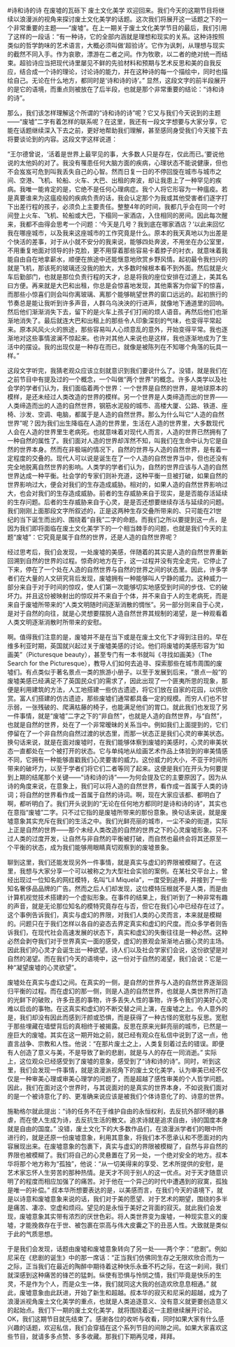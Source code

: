 #诗和诗的诗 在废墟的瓦砾下 废土文化美学
欢迎回来。我们今天的这期节目将继续以浪漫派的视角来探讨废土文化美学的话题。这次我们将展开这一话题之下的一个非常重要的主题——“废墟”。在上一期关于废土文化美学节目的最后，我们引用了这样的一段话：“有一种诗，它的全部内涵就是理想和现实的关系。这种诗按照类似的哲学韵味的艺术语言，大概必须叫做‘超验诗’。它作为讽刺，从理想与现实的截然不同入手。作为哀歌，漂游在二者之间。作为牧歌，以二者的绝对统一而结束。超验诗应当把现代诗里屡见不鲜的先验材料和预期与艺术反思和美的自我反应，结合成一个诗的理论，讨论诗的能力，并在这种诗的每一个描绘中，同时也描绘自己。无论在什么地方，都同时是‘诗和诗的诗’。” 显然，这段文字的前半段展开的是它的语境，而重点则被放在了后半段，也就是那个非常重要的结论：“诗和诗的诗”。

那么，我们该怎样理解这个所谓的“诗和诗的诗”呢？它又与我们今天说到的主题——“废墟”二字有着怎样的联系呢？在这里，我还有一段文字想要与大家分享，它能在话题继续深入下去之前，更好地帮助我们理解，甚至感同身受我们今天接下去将要谈论到的内容。这段文字这样说道：

“王尔德曾说，‘活着是世界上最罕见的事，大多数人只是存在，仅此而已。’要说他说的太他妈的对了。我没有罹患任何大脑方面的疾病，心理状态不能说健康，但也不会岌岌可危到叫我丢失自己的心智。然而日复一日的不停回旋在城市与城市之间、空港、飞机、轮船、火车、大巴、出租的奔波，却让我患上了一种罕见的疾病。我唯一能肯定的是，它绝不是任何心理病症。我个人将它形容为一种瘟疫。若是真要谁来为这瘟疫般的疾病负责的话，我会认定那个为我或其他受害者们逐字打下出差行程的孩子，必须负上主要责任。整整4年的时间，我都几乎会在同一个时间登上火车、飞机、轮船或大巴，下榻同一家酒店，入住相同的房间。因此每次醒来，我都不由得会思考一个问题：‘今天是几号？我到底在哪家酒店？’以此来回忆我在哪座城市，以及我来这座城市的工作究竟是什么。原本的我天真地以为出差是个快活的差事，对于从小就不安分的我来说，能够四处奔波，不用坐在办公室里，不用重复地面对领导的扑克脸，更不用穿着那些容易卡着脖子的衬衣，就意味着我能自由自在地拿薪水，顺便在旅途中还能惬意地欣赏乡野风情。起初最令我扫兴的就是飞机，那该死的玻璃还没我的脸大，大多数时候根本看不到外面。然后就是火车后勤部门，也就是那位负责行程的天才，总是将我的座位安排在过道上，美其名曰方便。再来就是大巴和出租，你总是会惊喜地发现，其他乘客为你留下的惊喜，而那些小惊喜们则会叫你离玻璃、离那个能够眺望世界的窗口远远的。起初旅行的节奏总是能让我听到许多声音，人群乌乌泱泱的行进声，就像地下通道里的回响。然后他们渐渐消失下去，留下的是火车上孩子们打闹的烦人语音。再然后他们也渐渐地消失了。最后就连大巴和出租上的那些令人印象深刻的气味，也变得平常起来。原本风风火火的旅途，那些容易叫人心烦意乱的意外，开始变得平常。我也逐渐地对这些事情波澜不惊起来。也许对其他人来说也是这样，我也逐渐地成为了生活中的摆设。我的出现仅是一种存在而已，就像是被陈列在不知哪个角落的玩具一样。”

这段文字听完，我猜老观众应该立刻就意识到我们要说什么了。没错，就是我们在之前节目中有提及过的一个概念，一个叫做“两个世界”的概念。许多人类学以及社会学的学者们认为，我们面临着两个世界：一个世界是自然的世界，是地球原本的模样，是还未经过人类改造的世界的模样。另一个世界是人类缔造而出的世界——人类缔造而出的人造的自然世界，钢筋水泥般的城市、高楼大厦、公路、铁道、座椅、沙发、空调、电脑，都属于是人造的自然世界。那么为什么叫它“人造的自然世界”呢？因为我们出生降临在人造的世界里，生活在人造的世界里，大多数现代人会在人造的世界里生老病死。也就意味着对现代人而言，人造的世界已然拥有了一种自然的属性了。我们面对人造的世界却浑然不知，叫我们在生命中认为它是自然的世界本身。然而在非极端的情况下，自然的世界与人造的自然世界，是有着一定程度的交叠的。现代人可以说是诞生在了一个人造的自然世界当中，但也还没有完全地脱离自然世界的影响。人类学的学者们认为，自然的世界应该与人造的自然世界达成一种平衡。社会学的专家们则补充道，这种平衡一旦被打破，如果自然的世界影响过大，便会对我们的生存造成威胁。相对的，如果人造的自然世界影响过大，也会对我们的生存造成威胁。前者的生存威胁来自于现实，是是否能存活延续的生存问题。后者的生存威胁来自于心灵，是是否还想要继续存活与延续的问题。我们刚刚上面那段文字所叙述的，正是这两种生存交叠所带来的、只可能在21世纪的当下诞生而出的、围绕着“自我”二字的命题。而我们之所以要提到这一点，是因为我们即将面临在废土文化美学下的一个相当棘手的问题，也就是我们今天的主题“废墟”：它究竟是属于自然的世界，还是人造的自然世界呢？

经过思考后，我们会发现，一处废墟的美感，伴随着的其实是人造的自然世界重新回溯到自然的世界的过程。惊奇的地方在于，这一过程并没有完全走完，它停止了下来，停在了一个处在人造的自然世界与自然的世界之间的状态里。因此，许多学者们在大量的人文研究背后发现，废墟拥有一种能够叫人宁静的威力。这种威力一部分来自于对于时间的惊叹，使人们第一次能够切实地感受到时间的步伐、它的破坏力。并且这份被映射出的惊叹并不来自于个体，并不来自于人的生老病死，而是来自于废墟所带来的“人类文明随时间逐渐消散的惆怅”。另一部分则来自于心灵，是对于自然的向往，就是心灵想要摆脱人造自然世界其规制的渴望，是一种观看着人类文明逐渐消散时所带来的安慰。

啊。值得我们注意的是，废墟并不是在当下或是在废土文化下才得到注目的。早在维多利亚时期，英国就兴起过关于废墟美感的讨论。他们将废墟的美感形容为“如画美”（Picturesque beauty），甚至专门有一本书就叫《寻找如画美》（The Search for the Picturesque），教导人们如何去追寻、探索那些在城市周围的废墟们。有点类似于著名景点一类的旅游小册子。以至于发展到后来，“景点一般”的废墟美感已经满足不了英国民众们的需求了，因此出现了一个匪夷所思的现象，那便是利用建筑的方法，人工地搭建一些仿古遗迹，将它们放在自家的花园，以供欣赏。富人们搭建的仿古遗迹，那些废墟们通常都具备一定的规模。而穷人们也不甘示弱，一张残破的、爬满枯藤的椅子，也能满足他们的胃口。就此我们也发现了另一件事情，就是“废墟”二字之下的“非自然”，也就是人造的自然世界，与“自然”，也就是自然的世界，处在了一个非常暧昧的关系当中。例如我们上面提到的，它们停留在了一个非自然向自然过渡的状态里，而那一状态正是我们心灵的审美状态。换句话来说，就是在面对废墟时，在我们能够体察到废墟的美感时，心灵的审美状态一直都处在一个被打开的状态。它与单纯地从绘画艺术作品上体验到的审美情感不同，它拥有一种能够直戳我们心灵要害的威力。这份威力的大小，不亚于时间所带来的破坏力，以至于学者们将它们二者等同了起来。这便是我们在开头为何要提到上期的结尾那个关键——“诗和诗的诗”——为何会提及它的主要原因了。因为从诗的角度来说，在意象上，我们可以将人造的自然世界，看作成一首属于人类的诗词；将自然的世界看作成一首属于自然的诗词。啊，现在大家应该都、都明白了啊，都听明白了。我们开头说到的“无论在任何地方都同时是诗和诗的诗”，其实也在意指“废墟”二字。只不过它指的是废墟所带来的那份意象。换句话来说，就是废墟意象其实充斥在我们的生活之中。我们光鲜亮丽的城市，一尘不染的街道，实际上正是自然的世界——那个未经人类改造的自然的世界之下的心灵废墟形象。只不过人类的过度开发，让自然与非自然的平衡被打破，而自然也最终会将其还原至一个平衡的状态，成为我们能够用眼睛真切观察到的废墟景象。

聊到这里，我们还能发现另外一件事情，就是真实与虚幻的界限被模糊了。在这里，我想与大家分享一个可以被称之为大型社会实验的案例。在某社交平台上，曾经出现过一位知名的网红模特，名叫“Lil Miquela”，一度受到追捧，并接到了一些知名奢侈品品牌的广告。然而之后人们却发现，这位模特压根就不是人类，而是由计算机视觉技术搭建的一个虚拟形象。在事件的结果上，我们听到了一种非常有趣的声音，就是无论那位知名的模特究竟存在与否，但它在我们心中已经存在过了。这个事例告诉我们，真实与虚幻的界限，对我们人类的心灵而言，本来就是模糊的。问题只在于我们怎样以各自的姿态去界定真实和虚幻的尺度。而众多学者则告诉我们，在现代社会高速发展的状态下，真实和虚幻的失衡往往是一种必然。这种必然会剥夺我们对于世界真实一面的感受，虚幻的景观会渐渐地占据心灵的主场。因此我们的心灵才会诞生出一种欲望。诗人们以及社会学家们会说，这份欲望是对自然的渴望。而在我们今天的语境中，这一份对于自然的渴望，我们会说：它是一种“凝望废墟的心灵欲望”。

废墟处在真实与虚幻之间。在真实的一侧，是自然的世界与人造的自然世界逐渐回归平衡的过程。而在虚幻的那一侧，则是人造的自然世界，也就是人类世界所打造的光鲜下的破败，许多丑恶的事物，许多丢失人性的事物，许多令我们的美好心灵难以启齿的事物。在这真实和虚幻的不断交替之间上演，在废墟之上。令人意外的是，我们却没有因此而感到汗颜或恐惧，而是获得了一种古怪的宽慰与反思。宽慰于那些埋藏在墙壁背后的真相终于被揭露。反思在原来光鲜亮丽的城市，已然是一座巨大的废墟。其实在这一期开始之前，就已经有观众在私信中说到了这一点，他直言战争、宗教和人性。他说：“在那片废土之上，人类复刻着过去的错误。即便有人创造了意义与美，不是导致了新的悲剧，就是与人的存在一同消逝。” 实际上，这位观众已经感受到了废墟的意象，感受到了“诗和诗的诗”。同时，听到这里，我们会发现一件事情，就是浪漫派视角下的废土文化美学，认为审美已经不仅仅是一种审美心理或审美心理学的问题了，而是超越了感性审美的个人哲学问题。因此，我们在面对这个世界时，与其说面对的是真实的世界本身，不如说我们面对的是一个被诗意化了的、更准确来说应该是被我们个体诗意化了的、诗意的世界。

施勒格尔就此提出：“诗的任务不在于维护自由的永恒权利，去反抗外部环境的暴虐，而在使人生成为诗，去反抗生活的散文。追求诗就是追求自由，诗的国度本身就是自由的国度。” 没错，废土文化下的大多数作品们，在浪漫派学者们的眼中所进行的，就是还原一份废墟意象，利用其意象，将我们本不愿承认和不愿面对的内容展现出来。在废墟意象的包裹下，真实与虚幻的界限被模糊了，自然与非自然的界限也被模糊了。我们将自己的心灵悬置在了另一处，一个绝对安全的地方。叔本华将那个地方称为“孤独”，他说：“从一切美得来的享受、艺术所提供的安慰，是艺术家忘怀人生劳苦的那种热情。是天才不同于别人的这一优点。对于天才随意识明了的程度而相应加强了的痛苦。对于他在一个异己的时代中遭遇到的寂寞，孤独是唯一的补偿。” 叔本华所想要表达的是，以美感而言，在我们今天的语境下，就是以诗意和废墟意象来说的话，我们对于美的愿望、对于艺术的期望，围绕的多半是痛苦、凄凉、空虚和烦闷。望见的是永恒于美好之背面的寂灭。就此我们会发现，废墟意象其实带有浓烈的厌世色彩。将人类世界变为废墟，一种现实意义的废墟，才能挽救存在于世、被包裹在崇高与伟大皮囊之下的丑恶人性。大致就是类似于此的气质思想。

于是我们会发现，话题由废墟和废墟意象转向了另一处——两个字：“悲剧”。例如尼采在《悲剧的诞生》中的那一席话：“正当我们仿佛同生存之无限欢欣合而为一之际，正当我们在最近的陶醉中期待着这种快乐永垂不朽之际，在这一刹间，我们就深感到这种痛苦的锋芒的猛刺。纵使有恐惧与怜悯之情，我们毕竟是快乐的生灵，不是作为个人，而是众生一体，我们就同这大我的创造欢欣息息相通。” 就此，废墟意象由此跃进，开始了新生和超越。叔本华的寂灭和尼采的超越，成为了浪漫派视角废土文化美学的重点，也就是人类追逐意义、没有意义就更要创造意义的起始点。我们下一期的废土文化美学，就将围绕着这一主题继续展开讨论。OK，我们这期节目就先结束了。感谢各位的收听与收看，同时如果大家有什么感兴趣的话题，欢迎私信，我们会穿插在这个系列节目的间隙之间。如果大家喜欢这些节目，就请多多点赞、多多收藏。那我们下期再见喽，拜拜。